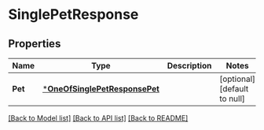 # SinglePetResponse

## Properties
Name | Type | Description | Notes
------------ | ------------- | ------------- | -------------
**Pet** | [***OneOfSinglePetResponsePet**](OneOfSinglePetResponsePet.md) |  | [optional] [default to null]

[[Back to Model list]](../README.md#documentation-for-models) [[Back to API list]](../README.md#documentation-for-api-endpoints) [[Back to README]](../README.md)

